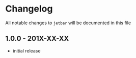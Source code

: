 # Changelog

All notable changes to `jetbar` will be documented in this file

## 1.0.0 - 201X-XX-XX

- initial release
